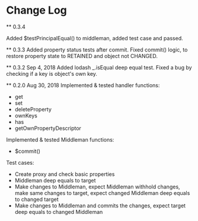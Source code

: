 # Change Log

** 0.3.4

Added $testPrincipalEqual() to middleman, added test case and passed.

** 0.3.3
Added property status tests after commit.
Fixed commit() logic, to restore property state to RETAINED and object not CHANGED.

** 0.3.2 Sep 4, 2018
Added lodash _.isEqual deep equal test.
Fixed a bug by checking if a key is object's own key.

** 0.2.0 Aug 30, 2018
Implemented & tested handler functions:
- get
- set
- deleteProperty
- ownKeys
- has
- getOwnPropertyDescriptor

Implemented & tested Middleman functions:
- $commit()

Test cases:
- Create proxy and check basic properties
- Middleman deep equals to target
- Make changes to Middleman, expect Middleman withhold changes, make same changes to target, expect changed Middleman deep equals to changed target
- Make changes to Middleman and commits the changes, expect target deep equals to changed Middleman